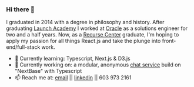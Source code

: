 ### Hi there 👋

I graduated in 2014 with a degree in philosophy and history. After graduating [Launch Academy](https://github.com/LaunchAcademy) I worked at [Oracle](https://github.com/oracle) as a solutions engineer for two and a half years. Now, as a [Recurse Center](https://github.com/recursecenter) graduate, I'm hoping to apply my passion for all things React.js and take the plunge into front-end/full-stack work.

- 🌱 Currently learning: Typescript, Next.js & D3.js
- 🔭 Currently working on: a modular, anonymous [chat service](https://github.com/danielmdavis/microchat) build on "NextBase" with Typescript
- 📫 Reach me at: [email](danis1911@gmail.com) || [linkedin](https://www.linkedin.com/in/danielmdavis/) || 603 973 2161


<!--
**danielmdavis/danielmdavis** is a ✨ _special_ ✨ repository because its `README.md` (this file) appears on your GitHub profile.

Here are some ideas to get you started:

- 🔭 I’m currently working on ...
- 🌱 I’m currently learning ...
- 👯 I’m looking to collaborate on ...
- 🤔 I’m looking for help with ...
- 💬 Ask me about ...
- 📫 How to reach me: ...
- 😄 Pronouns: ...
- ⚡ Fun fact: ...
-->
